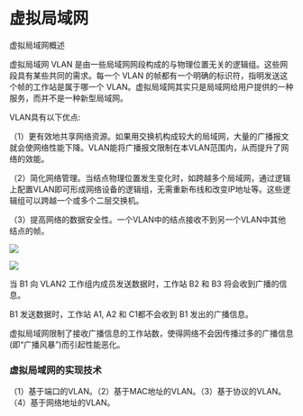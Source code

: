 # 虚拟局域网

虚拟局域网概述

虚拟局域网 VLAN 是由一些局域网网段构成的与物理位置无关的逻辑组。这些网段具有某些共同的需求。每一个 VLAN 的帧都有一个明确的标识符，指明发送这个帧的工作站是属于哪一个 VLAN。虚拟局域网其实只是局域网给用户提供的一种服务，而并不是一种新型局域网。

VLAN具有以下优点:

（1）更有效地共享网络资源。如果用交换机构成较大的局域网，大量的广播报文就会使网络性能下降。VLAN能将广播报文限制在本VLAN范围内，从而提升了网络的效能。

（2）简化网络管理。当结点物理位置发生变化时，如跨越多个局域网，通过逻辑上配置VLAN即可形成网络设备的逻辑组，无需重新布线和改变IP地址等。这些逻辑组可以跨越一个或多个二层交换机。

（3）提高网络的数据安全性。一个VLAN中的结点接收不到另一个VLAN中其他结点的帧。



![](https://raw.githubusercontent.com/ZanderZhao/images/master/img2019/20191105233017.png)





![](https://raw.githubusercontent.com/ZanderZhao/images/master/img2019/20191105233052.png)



当 B1 向 VLAN2 工作组内成员发送数据时，工作站 B2 和 B3 将会收到广播的信息。

B1 发送数据时，工作站 A1, A2 和 C1都不会收到 B1 发出的广播信息。 

虚拟局域网限制了接收广播信息的工作站数，使得网络不会因传播过多的广播信息(即“广播风暴”)而引起性能恶化。 



### 虚拟局域网的实现技术

（1）基于端口的VLAN。（2）基于MAC地址的VLAN。（3）基于协议的VLAN。（4）基于网络地址的VLAN。































